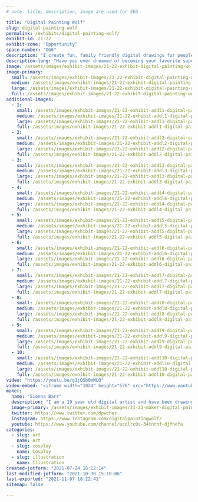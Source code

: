```yaml
---
# note: title, description, image are used for SEO

title: "Digital Painting Wolf"
slug: digital-painting-wolf
permalink: /exhibits/digital-painting-wolf/
exhibit-id: 21-22
exhibit-zone: "Opportunity"
space-number: "OG6"
description: "I create fun, family friendly digital drawings for people of all ages.  "
description-long: "Have you ever dreamed of becoming your favorite super hero, or being reimagined with features of your favorite animal?  Well, I can make that happen!  Hi, I&#039;m Sienna, and I&#039;m a 19 year old self taught digital artist.  For any donation, I can take a picture of you or your family member and draw you as whatever you want.  All my drawings are clean and family friendly, I have never even thought of drawing anything that could be inappropriate.  Aside from making these creations for people, I will also be sharing my journey with art and try to inspire the children.  I will have free coloring sheets for the kids to color, along with some other free goodies for them to take home.  I will be showing my process of drawing through the many speedpaints I have on my YouTube channel, and with live drawing there at my booth!  I will also, of course, show my drawings.  I will have drawings of my original characters, fan art, original illustrations, and more!  This will be my third time exhibiting at Maker Faire, and every year I have dressed up as one of my characters from the many stories I have written.  This year, I will be dressed as my crazy blue and green haired character, &quot;Highlight!&quot; (I&#039;ll have a picture of her below).  I am so excited to have Maker Faire back, and I hope to see you all there! "
image: /assets/images/exhibit-images/21-22-exhibit-digital-painting-wolf-43-newcanvas1xdfcgvh-2789-large.png
image-primary: 
  small: /assets/images/exhibit-images/21-22-exhibit-digital-painting-wolf-43-newcanvas1xdfcgvh-2789-small.png
  medium: /assets/images/exhibit-images/21-22-exhibit-digital-painting-wolf-43-newcanvas1xdfcgvh-2789-medium.png
  large: /assets/images/exhibit-images/21-22-exhibit-digital-painting-wolf-43-newcanvas1xdfcgvh-2789-large.png
  full: /assets/images/exhibit-images/21-22-exhibit-digital-painting-wolf-43-newcanvas1xdfcgvh-2789-full.png
additional-images: 
  - 1:
    small: /assets/images/exhibit-images/21-22-exhibit-addl1-digital-painting-wolf-newcanvas1hrhrhfgjfrdfhgj-small.png
    medium: /assets/images/exhibit-images/21-22-exhibit-addl1-digital-painting-wolf-newcanvas1hrhrhfgjfrdfhgj-medium.png
    large: /assets/images/exhibit-images/21-22-exhibit-addl1-digital-painting-wolf-newcanvas1hrhrhfgjfrdfhgj-large.png
    full: /assets/images/exhibit-images/21-22-exhibit-addl1-digital-painting-wolf-newcanvas1hrhrhfgjfrdfhgj-full.png
  - 2:
    small: /assets/images/exhibit-images/21-22-exhibit-addl2-digital-painting-wolf-newcanvas1dfddghgghjhf-small.png
    medium: /assets/images/exhibit-images/21-22-exhibit-addl2-digital-painting-wolf-newcanvas1dfddghgghjhf-medium.png
    large: /assets/images/exhibit-images/21-22-exhibit-addl2-digital-painting-wolf-newcanvas1dfddghgghjhf-large.png
    full: /assets/images/exhibit-images/21-22-exhibit-addl2-digital-painting-wolf-newcanvas1dfddghgghjhf-full.png
  - 3:
    small: /assets/images/exhibit-images/21-22-exhibit-addl3-digital-painting-wolf-newcanvas1fhnnh-small.png
    medium: /assets/images/exhibit-images/21-22-exhibit-addl3-digital-painting-wolf-newcanvas1fhnnh-medium.png
    large: /assets/images/exhibit-images/21-22-exhibit-addl3-digital-painting-wolf-newcanvas1fhnnh-large.png
    full: /assets/images/exhibit-images/21-22-exhibit-addl3-digital-painting-wolf-newcanvas1fhnnh-full.png
  - 4:
    small: /assets/images/exhibit-images/21-22-exhibit-addl4-digital-painting-wolf-newcanvas1fvbnjmklhgfds-small.png
    medium: /assets/images/exhibit-images/21-22-exhibit-addl4-digital-painting-wolf-newcanvas1fvbnjmklhgfds-medium.png
    large: /assets/images/exhibit-images/21-22-exhibit-addl4-digital-painting-wolf-newcanvas1fvbnjmklhgfds-large.png
    full: /assets/images/exhibit-images/21-22-exhibit-addl4-digital-painting-wolf-newcanvas1fvbnjmklhgfds-full.png
  - 5:
    small: /assets/images/exhibit-images/21-22-exhibit-addl5-digital-painting-wolf-newcanvas1nnvfg-small.png
    medium: /assets/images/exhibit-images/21-22-exhibit-addl5-digital-painting-wolf-newcanvas1nnvfg-medium.png
    large: /assets/images/exhibit-images/21-22-exhibit-addl5-digital-painting-wolf-newcanvas1nnvfg-large.png
    full: /assets/images/exhibit-images/21-22-exhibit-addl5-digital-painting-wolf-newcanvas1nnvfg-full.png
  - 6:
    small: /assets/images/exhibit-images/21-22-exhibit-addl6-digital-painting-wolf-newcanvas1rehteyeuy-small.png
    medium: /assets/images/exhibit-images/21-22-exhibit-addl6-digital-painting-wolf-newcanvas1rehteyeuy-medium.png
    large: /assets/images/exhibit-images/21-22-exhibit-addl6-digital-painting-wolf-newcanvas1rehteyeuy-large.png
    full: /assets/images/exhibit-images/21-22-exhibit-addl6-digital-painting-wolf-newcanvas1rehteyeuy-full.png
  - 7:
    small: /assets/images/exhibit-images/21-22-exhibit-addl7-digital-painting-wolf-newcanvas1rthhnfhn-small.png
    medium: /assets/images/exhibit-images/21-22-exhibit-addl7-digital-painting-wolf-newcanvas1rthhnfhn-medium.png
    large: /assets/images/exhibit-images/21-22-exhibit-addl7-digital-painting-wolf-newcanvas1rthhnfhn-large.png
    full: /assets/images/exhibit-images/21-22-exhibit-addl7-digital-painting-wolf-newcanvas1rthhnfhn-full.png
  - 8:
    small: /assets/images/exhibit-images/21-22-exhibit-addl8-digital-painting-wolf-newcanvas1sazdxfcgvhbj-small.png
    medium: /assets/images/exhibit-images/21-22-exhibit-addl8-digital-painting-wolf-newcanvas1sazdxfcgvhbj-medium.png
    large: /assets/images/exhibit-images/21-22-exhibit-addl8-digital-painting-wolf-newcanvas1sazdxfcgvhbj-large.png
    full: /assets/images/exhibit-images/21-22-exhibit-addl8-digital-painting-wolf-newcanvas1sazdxfcgvhbj-full.png
  - 9:
    small: /assets/images/exhibit-images/21-22-exhibit-addl9-digital-painting-wolf-newcanvas1xdcfvgh-small.png
    medium: /assets/images/exhibit-images/21-22-exhibit-addl9-digital-painting-wolf-newcanvas1xdcfvgh-medium.png
    large: /assets/images/exhibit-images/21-22-exhibit-addl9-digital-painting-wolf-newcanvas1xdcfvgh-large.png
    full: /assets/images/exhibit-images/21-22-exhibit-addl9-digital-painting-wolf-newcanvas1xdcfvgh-full.png
  - 10:
    small: /assets/images/exhibit-images/21-22-exhibit-addl10-digital-painting-wolf-sfgdshs-small.png
    medium: /assets/images/exhibit-images/21-22-exhibit-addl10-digital-painting-wolf-sfgdshs-medium.png
    large: /assets/images/exhibit-images/21-22-exhibit-addl10-digital-painting-wolf-sfgdshs-large.png
    full: /assets/images/exhibit-images/21-22-exhibit-addl10-digital-painting-wolf-sfgdshs-full.png
video: "https://youtu.be/g1jQSb0mWLQ"
video-embed: '<iframe width="1024" height="576" src="https://www.youtube.com/embed/g1jQSb0mWLQ?feature=oembed" frameborder="0" allow="accelerometer; autoplay; clipboard-write; encrypted-media; gyroscope; picture-in-picture" allowfullscreen></iframe>'
maker: 
  name: "Sienna Barr"
  description: "I am a 19 year old digital artist and have been drawing for 5 years.  I started drawing my characters from stories I wrote with nothing but a computer and mouse, and developed a passion for this medium of art.  I have since gotten more professional tools and have still been doing character design, fan art, and have started my own company. "
  image-primary: /assets/images/exhibit-images/21-22-maker-digital-painting-wolf-newcanvas1xdfcgvh-medium.png
  twitter: https://www.twitter.com/dpwchez
  instagram: https://www.instagram.com/digitalpaintingwolf/
  youtube: https://www.youtube.com/channel/ucdlrc0s-34tnrnf-djfhefa
categories: 
  - slug: art
    name: Art
  - slug: cosplay
    name: Cosplay
  - slug: illustration
    name: Illustration
created-jotform: "2021-07-24 16:12:14"
last-modified-jotform: "2021-10-30 15:10:06"
last-exported: "2021-11-07 18:22:41"
sitemap: false

---
```

